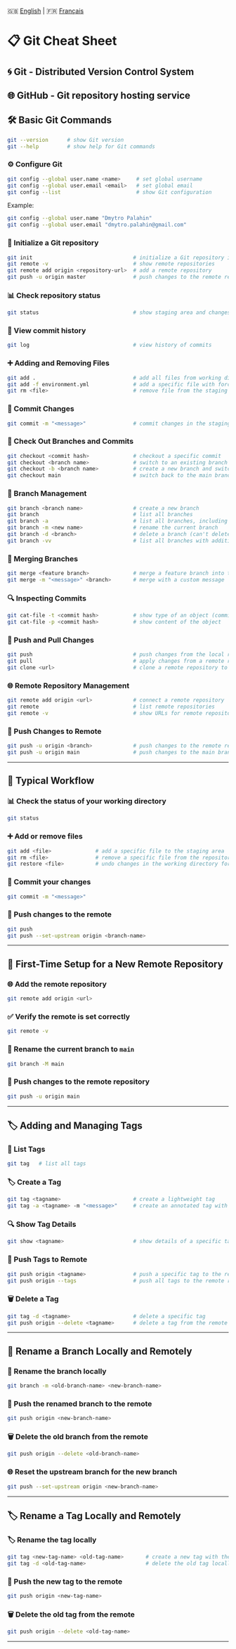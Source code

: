 🇬🇧 [English](README.md) | 🇫🇷 [Français](README.fr.md)

# 📋 Git Cheat Sheet

## 🌀 Git - Distributed Version Control System

## 🌐 GitHub - Git repository hosting service

## 🛠️ Basic Git Commands

```bash
git --version      # show Git version
git --help         # show help for Git commands
```

### ⚙️ Configure Git

```bash
git config --global user.name <name>     # set global username
git config --global user.email <email>   # set global email
git config --list                        # show Git configuration
```

Example:

```bash
git config --global user.name "Dmytro Palahin"
git config --global user.email "dmytro.palahin@gmail.com"
```

### 🏁 Initialize a Git repository

```bash
git init                                # initialize a Git repository in the project
git remote -v                           # show remote repositories
git remote add origin <repository-url>  # add a remote repository
git push -u origin master               # push changes to the remote repository
```

### 📊 Check repository status

```bash
git status                              # show staging area and changes to be committed
```

### 📜 View commit history

```bash
git log                                 # view history of commits
```

### ➕ Adding and Removing Files

```bash
git add .                               # add all files from working directory to the staging area
git add -f environment.yml              # add a specific file with force
git rm <file>                           # remove file from the staging area and working directory
```

### 💾 Commit Changes

```bash
git commit -m "<message>"               # commit changes in the staging area with a message
```

### 🌿 Check Out Branches and Commits

```bash
git checkout <commit hash>              # checkout a specific commit
git checkout <branch name>              # switch to an existing branch
git checkout -b <branch name>           # create a new branch and switch to it
git checkout main                       # switch back to the main branch
```

### 🌲 Branch Management

```bash
git branch <branch name>                # create a new branch
git branch                              # list all branches
git branch -a                           # list all branches, including remote ones
git branch -m <new name>                # rename the current branch
git branch -d <branch>                  # delete a branch (can't delete the current branch)
git branch -vv                          # list all branches with additional information
```

### 🔀 Merging Branches

```bash
git merge <feature branch>              # merge a feature branch into the current branch
git merge -m "<message>" <branch>       # merge with a custom message
```

### 🔍 Inspecting Commits

```bash
git cat-file -t <commit hash>           # show type of an object (commit, blob, etc.)
git cat-file -p <commit hash>           # show content of the object
```

### 🔄 Push and Pull Changes

```bash
git push                                # push changes from the local repository to the remote
git pull                                # apply changes from a remote repository into your current local branch
git clone <url>                         # clone a remote repository to the local machine
```

### 🌐 Remote Repository Management

```bash
git remote add origin <url>             # connect a remote repository
git remote                              # list remote repositories
git remote -v                           # show URLs for remote repositories
```

### 🚀 Push Changes to Remote

```bash
git push -u origin <branch>             # push changes to the remote repository and track the branch
git push -u origin main                 # push changes to the main branch
```

---

## 🔄 Typical Workflow

### 📊 Check the status of your working directory

```bash
git status
```

### ➕ Add or remove files

```bash
git add <file>              # add a specific file to the staging area
git rm <file>               # remove a specific file from the repository
git restore <file>          # undo changes in the working directory for a specific file
```

### 💾 Commit your changes

```bash
git commit -m "<message>"
```

### 🚀 Push changes to the remote

```bash
git push
git push --set-upstream origin <branch-name>
```

---

## 🌟 First-Time Setup for a New Remote Repository

### 🌐 Add the remote repository

```bash
git remote add origin <url>
```

### ✅ Verify the remote is set correctly

```bash
git remote -v
```

### 🌿 Rename the current branch to `main`

```bash
git branch -M main
```

### 🚀 Push changes to the remote repository

```bash
git push -u origin main
```

---

## 🏷️ Adding and Managing Tags

### 📜 List Tags

```bash
git tag   # list all tags
```

### 🏷️ Create a Tag

```bash
git tag <tagname>                       # create a lightweight tag
git tag -a <tagname> -m "<message>"     # create an annotated tag with a message
```

### 🔍 Show Tag Details

```bash
git show <tagname>                      # show details of a specific tag
```

### 🚀 Push Tags to Remote

```bash
git push origin <tagname>               # push a specific tag to the remote repository
git push origin --tags                  # push all tags to the remote repository
```

### 🗑️ Delete a Tag

```bash
git tag -d <tagname>                    # delete a specific tag
git push origin --delete <tagname>      # delete a tag from the remote repository
```

---

## 🔄 Rename a Branch Locally and Remotely

### 🌿 Rename the branch locally

```bash
git branch -m <old-branch-name> <new-branch-name>
```

### 🚀 Push the renamed branch to the remote

```bash
git push origin <new-branch-name>
```

### 🗑️ Delete the old branch from the remote

```bash
git push origin --delete <old-branch-name>
```

### 🌐 Reset the upstream branch for the new branch

```bash
git push --set-upstream origin <new-branch-name>
```

---

## 🏷️ Rename a Tag Locally and Remotely

### 🏷️ Rename the tag locally

```bash
git tag <new-tag-name> <old-tag-name>       # create a new tag with the old tag's commit
git tag -d <old-tag-name>                   # delete the old tag locally
```

### 🚀 Push the new tag to the remote

```bash
git push origin <new-tag-name>
```

### 🗑️ Delete the old tag from the remote

```bash
git push origin --delete <old-tag-name>
```

---
